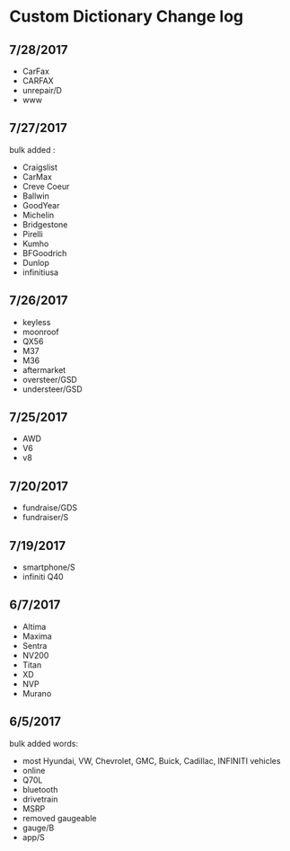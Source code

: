 # Custom Dictionary Change log

## 7/28/2017
- CarFax
- CARFAX
- unrepair/D
- www

## 7/27/2017

bulk added :
- Craigslist
- CarMax
- Creve Coeur
- Ballwin
- GoodYear
- Michelin
- Bridgestone
- Pirelli
- Kumho
- BFGoodrich
- Dunlop
- infinitiusa

## 7/26/2017

- keyless
- moonroof
- QX56
- M37
- M36
- aftermarket
- oversteer/GSD
- understeer/GSD

## 7/25/2017

- AWD
- V6
- v8

## 7/20/2017

- fundraise/GDS
- fundraiser/S

## 7/19/2017

- smartphone/S
- infiniti Q40

## 6/7/2017

- Altima
- Maxima
- Sentra
- NV200
- Titan
- XD
- NVP
- Murano

## 6/5/2017

bulk added words:
- most Hyundai, VW, Chevrolet, GMC, Buick, Cadillac, INFINITI vehicles
- online
- Q70L
- bluetooth
- drivetrain
- MSRP
- removed gaugeable
- gauge/B
- app/S
